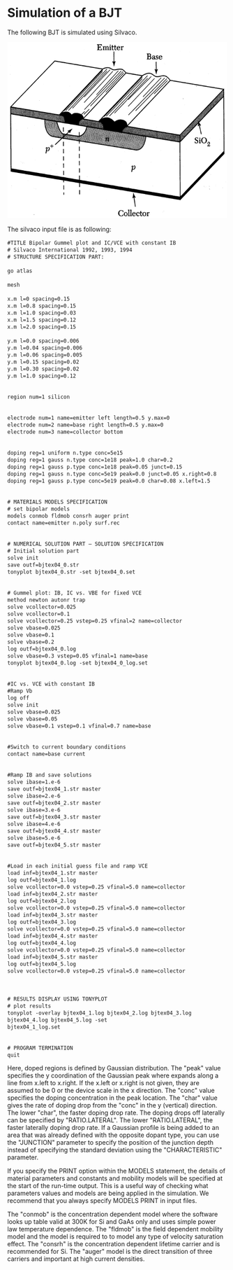# Simulation of a BJT 
The following BJT is simulated using Silvaco.

![](https://github.com/rvatanme/Transistors/blob/main/Bipolar%20Transistors/Simulation/bjt_str.png)

The silvaco input file is as following:

    #TITLE Bipolar Gummel plot and IC/VCE with constant IB
    # Silvaco International 1992, 1993, 1994
    # STRUCTURE SPECIFICATION PART:

    go atlas

    mesh

    x.m l=0 spacing=0.15
    x.m l=0.8 spacing=0.15
    x.m l=1.0 spacing=0.03
    x.m l=1.5 spacing=0.12
    x.m l=2.0 spacing=0.15

    y.m l=0.0 spacing=0.006
    y.m l=0.04 spacing=0.006
    y.m l=0.06 spacing=0.005
    y.m l=0.15 spacing=0.02
    y.m l=0.30 spacing=0.02
    y.m l=1.0 spacing=0.12


    region num=1 silicon


    electrode num=1 name=emitter left length=0.5 y.max=0
    electrode num=2 name=base right length=0.5 y.max=0
    electrode num=3 name=collector bottom


    doping reg=1 uniform n.type conc=5e15
    doping reg=1 gauss n.type conc=1e18 peak=1.0 char=0.2
    doping reg=1 gauss p.type conc=1e18 peak=0.05 junct=0.15
    doping reg=1 gauss n.type conc=5e19 peak=0.0 junct=0.05 x.right=0.8
    doping reg=1 gauss p.type conc=5e19 peak=0.0 char=0.08 x.left=1.5


    # MATERIALS MODELS SPECIFICATION
    # set bipolar models
    models conmob fldmob consrh auger print
    contact name=emitter n.poly surf.rec


    # NUMERICAL SOLUTION PART – SOLUTION SPECIFICATION
    # Initial solution part
    solve init
    save outf=bjtex04_0.str
    tonyplot bjtex04_0.str -set bjtex04_0.set


    # Gummel plot: IB, IC vs. VBE for fixed VCE
    method newton autonr trap
    solve vcollector=0.025
    solve vcollector=0.1
    solve vcollector=0.25 vstep=0.25 vfinal=2 name=collector
    solve vbase=0.025
    solve vbase=0.1
    solve vbase=0.2
    log outf=bjtex04_0.log
    solve vbase=0.3 vstep=0.05 vfinal=1 name=base
    tonyplot bjtex04_0.log -set bjtex04_0_log.set


    #IC vs. VCE with constant IB
    #Ramp Vb
    log off
    solve init
    solve vbase=0.025
    solve vbase=0.05
    solve vbase=0.1 vstep=0.1 vfinal=0.7 name=base


    #Switch to current boundary conditions
    contact name=base current


    #Ramp IB and save solutions
    solve ibase=1.e-6
    save outf=bjtex04_1.str master
    solve ibase=2.e-6
    save outf=bjtex04_2.str master
    solve ibase=3.e-6
    save outf=bjtex04_3.str master
    solve ibase=4.e-6
    save outf=bjtex04_4.str master
    solve ibase=5.e-6
    save outf=bjtex04_5.str master


    #Load in each initial guess file and ramp VCE
    load inf=bjtex04_1.str master
    log outf=bjtex04_1.log
    solve vcollector=0.0 vstep=0.25 vfinal=5.0 name=collector
    load inf=bjtex04_2.str master
    log outf=bjtex04_2.log
    solve vcollector=0.0 vstep=0.25 vfinal=5.0 name=collector
    load inf=bjtex04_3.str master
    log outf=bjtex04_3.log
    solve vcollector=0.0 vstep=0.25 vfinal=5.0 name=collector
    load inf=bjtex04_4.str master
    log outf=bjtex04_4.log
    solve vcollector=0.0 vstep=0.25 vfinal=5.0 name=collector
    load inf=bjtex04_5.str master
    log outf=bjtex04_5.log
    solve vcollector=0.0 vstep=0.25 vfinal=5.0 name=collector



    # RESULTS DISPLAY USING TONYPLOT
    # plot results
    tonyplot -overlay bjtex04_1.log bjtex04_2.log bjtex04_3.log bjtex04_4.log bjtex04_5.log -set
    bjtex04_1_log.set


    # PROGRAM TERMINATION
    quit

Here, doped regions is defined by Gaussian distribution. The "peak" value specifies the y coordination of the Gaussian peak where expands along a line from x.left to x.right. If the x.left or x.right is not given, they are assumed to be 0 or the device scale in the x direction. The "conc" value specifies the doping concentration in the peak location. The "char" value gives the rate of doping drop from the "conc" in the y (vertical) direction. The lower "char", the faster doping drop rate. The doping drops off laterally can be specified by "RATIO.LATERAL". The lower "RATIO.LATERAL", the faster laterally doping drop rate. If a Gaussian profile is being added to an area that was already defined with the opposite dopant type, you can use the "JUNCTION" parameter to specify the position of the junction depth instead of specifying the standard deviation using the "CHARACTERISTIC" parameter. 

If you specify the PRINT option within the MODELS statement, the details of material parameters and constants and mobility models will be specified at the start of the run-time output. This is a useful way of checking what parameters values and models are being applied in the simulation. We recommend that you always specify MODELS PRINT in input files.

The "conmob" is the concentration dependent model where the software looks up table valid at 300K for Si and GaAs only and uses simple power law temperature dependence. The "fldmob" is the field dependent mobility model and the model is required to to model any type of velocity saturation effect. The "consrh" is the concentration dependent lifetime carrier and is recommended for Si. The "auger" model is the direct transition of three carriers and important at high current densities.


